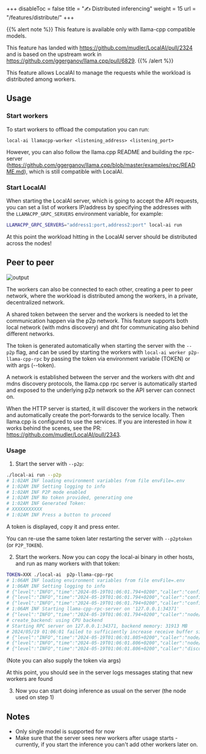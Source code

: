 +++
disableToc = false
title = "✍️ Distributed inferencing"
weight = 15
url = "/features/distribute/"
+++

{{% alert note %}}
This feature is available only with llama-cpp compatible models.

This feature has landed with https://github.com/mudler/LocalAI/pull/2324 and is based on the upstream work in https://github.com/ggerganov/llama.cpp/pull/6829.
{{% /alert %}}

This feature allows LocalAI to manage the requests while the workload is distributed among workers.

## Usage

### Start workers

To start workers to offload the computation you can run:

```
local-ai llamacpp-worker <listening_address> <listening_port>
```

However, you can also follow the llama.cpp README and building the rpc-server (https://github.com/ggerganov/llama.cpp/blob/master/examples/rpc/README.md), which is still compatible with LocalAI.

### Start LocalAI

When starting the LocalAI server, which is going to accept the API requests, you can set a list of workers IP/address by specifying the addresses with the `LLAMACPP_GRPC_SERVERS` environment variable, for example:

```bash
LLAMACPP_GRPC_SERVERS="address1:port,address2:port" local-ai run
```

At this point the workload hitting in the LocalAI server should be distributed across the nodes!

## Peer to peer

![output](https://github.com/mudler/LocalAI/assets/2420543/8ca277cf-c208-4562-8929-808b2324b584)

The workers can also be connected to each other, creating a peer to peer network, where the workload is distributed among the workers, in a private, decentralized network.

A shared token between the server and the workers is needed to let the communication happen via the p2p network. This feature supports both local network (with mdns discovery) and dht for communicating also behind different networks.

The token is generated automatically when starting the server with the `--p2p` flag, and can be used by starting the workers with `local-ai worker p2p-llama-cpp-rpc` by passing the token via environment variable (TOKEN) or with args (--token).

A network is established between the server and the workers with dht and mdns discovery protocols, the llama.cpp rpc server is automatically started and exposed to the underlying p2p network so the API server can connect on.

When the HTTP server is started, it will discover the workers in the network and automatically create the port-forwards to the service locally. Then llama.cpp is configured to use the services. If you are interested in how it works behind the scenes, see the PR: https://github.com/mudler/LocalAI/pull/2343.


### Usage

1. Start the server with `--p2p`:

```bash
./local-ai run --p2p
# 1:02AM INF loading environment variables from file envFile=.env
# 1:02AM INF Setting logging to info
# 1:02AM INF P2P mode enabled
# 1:02AM INF No token provided, generating one
# 1:02AM INF Generated Token:
# XXXXXXXXXXX
# 1:02AM INF Press a button to proceed
```

A token is displayed, copy it and press enter.

You can re-use the same token later restarting the server with `--p2ptoken` (or `P2P_TOKEN`).

2. Start the workers. Now you can copy the local-ai binary in other hosts, and run as many workers with that token:

```bash
TOKEN=XXX ./local-ai  p2p-llama-cpp-rpc
# 1:06AM INF loading environment variables from file envFile=.env
# 1:06AM INF Setting logging to info
# {"level":"INFO","time":"2024-05-19T01:06:01.794+0200","caller":"config/config.go:288","message":"connmanager disabled\n"}
# {"level":"INFO","time":"2024-05-19T01:06:01.794+0200","caller":"config/config.go:295","message":" go-libp2p resource manager protection enabled"}
# {"level":"INFO","time":"2024-05-19T01:06:01.794+0200","caller":"config/config.go:409","message":"max connections: 100\n"}
# 1:06AM INF Starting llama-cpp-rpc-server on '127.0.0.1:34371'
# {"level":"INFO","time":"2024-05-19T01:06:01.794+0200","caller":"node/node.go:118","message":" Starting EdgeVPN network"}
# create_backend: using CPU backend
# Starting RPC server on 127.0.0.1:34371, backend memory: 31913 MB
# 2024/05/19 01:06:01 failed to sufficiently increase receive buffer size (was: 208 kiB, wanted: 2048 kiB, got: 416 kiB). # See https://github.com/quic-go/quic-go/wiki/UDP-Buffer-Sizes for details.
# {"level":"INFO","time":"2024-05-19T01:06:01.805+0200","caller":"node/node.go:172","message":" Node ID: 12D3KooWJ7WQAbCWKfJgjw2oMMGGss9diw3Sov5hVWi8t4DMgx92"}
# {"level":"INFO","time":"2024-05-19T01:06:01.806+0200","caller":"node/node.go:173","message":" Node Addresses: [/ip4/127.0.0.1/tcp/44931 /ip4/127.0.0.1/udp/33251/quic-v1/webtransport/certhash/uEiAWAhZ-W9yx2ZHnKQm3BE_ft5jjoc468z5-Rgr9XdfjeQ/certhash/uEiB8Uwn0M2TQBELaV2m4lqypIAY2S-2ZMf7lt_N5LS6ojw /ip4/127.0.0.1/udp/35660/quic-v1 /ip4/192.168.68.110/tcp/44931 /ip4/192.168.68.110/udp/33251/quic-v1/webtransport/certhash/uEiAWAhZ-W9yx2ZHnKQm3BE_ft5jjoc468z5-Rgr9XdfjeQ/certhash/uEiB8Uwn0M2TQBELaV2m4lqypIAY2S-2ZMf7lt_N5LS6ojw /ip4/192.168.68.110/udp/35660/quic-v1 /ip6/::1/tcp/41289 /ip6/::1/udp/33160/quic-v1/webtransport/certhash/uEiAWAhZ-W9yx2ZHnKQm3BE_ft5jjoc468z5-Rgr9XdfjeQ/certhash/uEiB8Uwn0M2TQBELaV2m4lqypIAY2S-2ZMf7lt_N5LS6ojw /ip6/::1/udp/35701/quic-v1]"}
# {"level":"INFO","time":"2024-05-19T01:06:01.806+0200","caller":"discovery/dht.go:104","message":" Bootstrapping DHT"}
```

(Note you can also supply the token via args)

At this point, you should see in the server logs messages stating that new workers are found

3. Now you can start doing inference as usual on the server (the node used on step 1)


##  Notes

- Only single model is supported for now
- Make sure that the server sees new workers after usage starts - currently, if you start the inference you can't add other workers later on.
